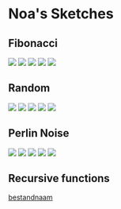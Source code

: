 # Noa's Sketches

## Fibonacci
![](Noa/fibonacci.png)
![](Noa/fibonacci2.png)
![](Noa/fibonacci3.png)
![](Noa/fibonacci4.png)
![](Noa/fibonacci5.png)

## Random
![](Noa/random1.png)
![](Noa/random2.png)
![](Noa/random3.png)
![](Noa/Random4.png)
![](Noa/random5.png)

## Perlin Noise
![](Noa/perlinnoise.png)
![](Noa/perlinnoise2.png)
![](Noa/perlinnoise3.png)
![](Noa/perlinnoise4.png)
![](Noa/perlinnoise5.png)


## Recursive functions
            
[bestandnaam](Noa/bestandsnaam)